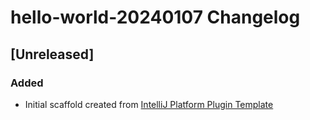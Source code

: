 <!-- Keep a Changelog guide -> https://keepachangelog.com -->

# hello-world-20240107 Changelog

## [Unreleased]
### Added
- Initial scaffold created from [IntelliJ Platform Plugin Template](https://github.com/JetBrains/intellij-platform-plugin-template)
